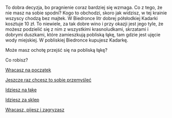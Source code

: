 To dobra decyzja, bo pragnienie coraz bardziej się wzmaga. Co z tego, że nie masz na sobie
spodni? Kogo to obchodzi, skoro jak widzisz, w tej krainie wszyscy chodzą bez majtek.
W Biedronce litr dobrej półsłodkiej Kadarki kosztuje 10 zł. To niewiele, za tak
dobre wino i przy okazji jest jego tyle, że możesz podzielić się z nim z wszystkimi krasnoludkami,
skrzatami i dobrymi duszkami, które zamieszkują pobliską łąkę, tam gdzie jest ujęcie wody miejskiej.
W pobliskiej Biedronce kupujesz Kadarkę.

Może masz ochotę przejść się na pobliską łąkę?

Co robisz?


[Wracasz na początek](../ptasieMleczko.md)

[Jeszcze raz chcesz to sobie przemyśleć](./kadarka.md)

[Idziesz na łąkę](laka/laka.md)

[Idziesz za sklep](zaSklepem/zaSklepem.md)

[Wracasz, pijesz i zagryzasz](zZagryzka/pijeszIZagryzasz.md)
